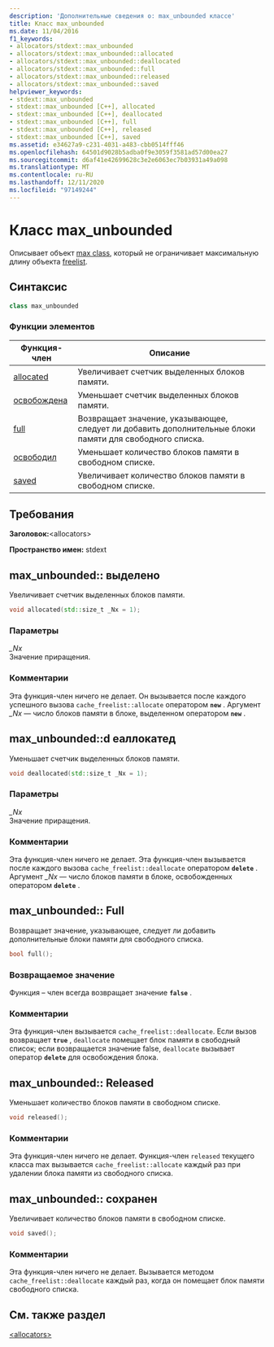 ```yaml
---
description: 'Дополнительные сведения о: max_unbounded классе'
title: Класс max_unbounded
ms.date: 11/04/2016
f1_keywords:
- allocators/stdext::max_unbounded
- allocators/stdext::max_unbounded::allocated
- allocators/stdext::max_unbounded::deallocated
- allocators/stdext::max_unbounded::full
- allocators/stdext::max_unbounded::released
- allocators/stdext::max_unbounded::saved
helpviewer_keywords:
- stdext::max_unbounded
- stdext::max_unbounded [C++], allocated
- stdext::max_unbounded [C++], deallocated
- stdext::max_unbounded [C++], full
- stdext::max_unbounded [C++], released
- stdext::max_unbounded [C++], saved
ms.assetid: e34627a9-c231-4031-a483-cbb0514fff46
ms.openlocfilehash: 64501d9028b5adba0f9e3059f3581ad57d00ea27
ms.sourcegitcommit: d6af41e42699628c3e2e6063ec7b03931a49a098
ms.translationtype: MT
ms.contentlocale: ru-RU
ms.lasthandoff: 12/11/2020
ms.locfileid: "97149244"
---
```

# <a name="max_unbounded-class"></a>Класс max_unbounded

Описывает объект [max class](../standard-library/allocators-header.md), который не ограничивает максимальную длину объекта [freelist](../standard-library/freelist-class.md).

## <a name="syntax"></a>Синтаксис

```cpp
class max_unbounded
```

### <a name="member-functions"></a>Функции элементов

|Функция-член|Описание|
|-|-|
|[allocated](#allocated)|Увеличивает счетчик выделенных блоков памяти.|
|[освобождена](#deallocated)|Уменьшает счетчик выделенных блоков памяти.|
|[full](#full)|Возвращает значение, указывающее, следует ли добавить дополнительные блоки памяти для свободного списка.|
|[освободил](#released)|Уменьшает количество блоков памяти в свободном списке.|
|[saved](#saved)|Увеличивает количество блоков памяти в свободном списке.|

## <a name="requirements"></a>Требования

**Заголовок:**\<allocators>

**Пространство имен:** stdext

## <a name="max_unboundedallocated"></a><a name="allocated"></a> max_unbounded:: выделено

Увеличивает счетчик выделенных блоков памяти.

```cpp
void allocated(std::size_t _Nx = 1);
```

### <a name="parameters"></a>Параметры

*_Nx*\
Значение приращения.

### <a name="remarks"></a>Комментарии

Эта функция-член ничего не делает. Он вызывается после каждого успешного вызова `cache_freelist::allocate` оператором **`new`** . Аргумент *_Nx* — число блоков памяти в блоке, выделенном оператором **`new`** .

## <a name="max_unboundeddeallocated"></a><a name="deallocated"></a> max_unbounded::d еаллокатед

Уменьшает счетчик выделенных блоков памяти.

```cpp
void deallocated(std::size_t _Nx = 1);
```

### <a name="parameters"></a>Параметры

*_Nx*\
Значение приращения.

### <a name="remarks"></a>Комментарии

Эта функция-член ничего не делает. Эта функция-член вызывается после каждого вызова `cache_freelist::deallocate` оператором **`delete`** . Аргумент *_Nx* — число блоков памяти в блоке, освобожденных оператором **`delete`** .

## <a name="max_unboundedfull"></a><a name="full"></a> max_unbounded:: Full

Возвращает значение, указывающее, следует ли добавить дополнительные блоки памяти для свободного списка.

```cpp
bool full();
```

### <a name="return-value"></a>Возвращаемое значение

Функция – член всегда возвращает значение **`false`** .

### <a name="remarks"></a>Комментарии

Эта функция-член вызывается `cache_freelist::deallocate`. Если вызов возвращает **`true`** , `deallocate` помещает блок памяти в свободный список; если возвращается значение false, `deallocate` вызывает оператор **`delete`** для освобождения блока.

## <a name="max_unboundedreleased"></a><a name="released"></a> max_unbounded:: Released

Уменьшает количество блоков памяти в свободном списке.

```cpp
void released();
```

### <a name="remarks"></a>Комментарии

Эта функция-член ничего не делает. Функция-член `released` текущего класса max вызывается `cache_freelist::allocate` каждый раз при удалении блока памяти из свободного списка.

## <a name="max_unboundedsaved"></a><a name="saved"></a> max_unbounded:: сохранен

Увеличивает количество блоков памяти в свободном списке.

```cpp
void saved();
```

### <a name="remarks"></a>Комментарии

Эта функция-член ничего не делает. Вызывается методом `cache_freelist::deallocate` каждый раз, когда он помещает блок памяти свободного списка.

## <a name="see-also"></a>См. также раздел

[\<allocators>](../standard-library/allocators-header.md)
